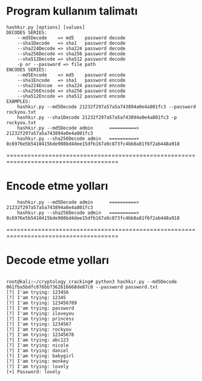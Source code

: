 # Program kullanım talimatı
```root@kali:~/cryptology_cracking# python3 hashkır.py
hashkır.py [options] [values]
DECODES SERIES:
	--md5Decode    => md5    password decode
	--sha1Decode   => sha1   password decode
	--sha224Decode => sha224 password decode
	--sha256Decode => sha256 password decode
	--sha512Decode => sha512 password decode
	-p or --password => file path
ENCODES SERIES:
	--md5Encode    => md5    password encode
	--sha1Encode   => sha1   password encode
	--sha224Encoe  => sha224 password encode
	--sha256Encode => sha256 password encode
	--sha512Encode => sha512 password encode
EXAMPLES:
	hashkır.py --md5Decode 21232f297a57a5a743894a0e4a801fc3 --password rockyou.txt
	hashkır.py --sha1Decode 21232f297a57a5a743894a0e4a801fc3 -p rockyou.txt
	hashkır.py --md5Decode admin      ==========> 21232f297a57a5a743894a0e4a801fc3
	hashkır.py --sha256Decode admin   ==========> 8c6976e5b5410415bde908bd4dee15dfb167a9c873fc4bb8a81f6f2ab448a918
```
======================================================================================

#			Encode etme yolları
```EXAMPLES:
	hashkır.py --md5Decode admin      ==========> 21232f297a57a5a743894a0e4a801fc3
	hashkır.py --sha256Decode admin   ==========> 8c6976e5b5410415bde908bd4dee15dfb167a9c873fc4bb8a81f6f2ab448a918
```
======================================================================================

#			Decode etme yolları
```Examples:

root@kali:~/cryptology_cracking# python3 hashkır.py --md5Decode 061fba5bdfc076bb7362616668de87c8 --password password.txt 
[?] I'am trying: 123456
[?] I'am trying: 12345
[?] I'am trying: 123456789
[?] I'am trying: password
[?] I'am trying: iloveyou
[?] I'am trying: princess
[?] I'am trying: 1234567
[?] I'am trying: rockyou
[?] I'am trying: 12345678
[?] I'am trying: abc123
[?] I'am trying: nicole
[?] I'am trying: daniel
[?] I'am trying: babygirl
[?] I'am trying: monkey
[?] I'am trying: lovely
[+] Password: lovely
```

